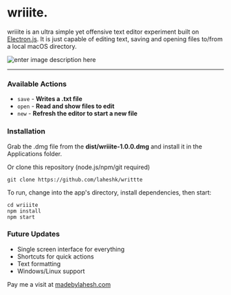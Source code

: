 # wriiite.

wriiite is an ultra simple yet offensive text editor experiment built on [Electron.js](https://electronjs.org/). It is just capable of editing text, saving and opening files to/from a local macOS directory.

![enter image description here](https://i.imgur.com/2FDq4Rw.png)

---

### Available Actions

- `save` - **Writes a .txt file**
- `open` - **Read and show files to edit**
- `new` - **Refresh the editor to start a new file**

### Installation

Grab the .dmg file from the **dist/wriiite-1.0.0.dmg** and install it in the Applications folder.

Or clone this repository (node.js/npm/git required)

    git clone https://github.com/laheshk/writtte

To run, change into the app's directory, install dependencies, then start:

    cd wriiite
    npm install
    npm start

### Future Updates

- Single screen interface for everything
- Shortcuts for quick actions
- Text formatting
- Windows/Linux support

Pay me a visit at [madebylahesh.com](http://www.madebylahesh.com)
